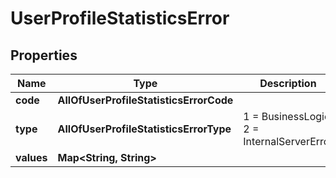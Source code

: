 # UserProfileStatisticsError

## Properties
Name | Type | Description | Notes
------------ | ------------- | ------------- | -------------
**code** | **AllOfUserProfileStatisticsErrorCode** |  |  [optional]
**type** | **AllOfUserProfileStatisticsErrorType** |   1 &#x3D; BusinessLogic  2 &#x3D; InternalServerError |  [optional]
**values** | **Map&lt;String, String&gt;** |  |  [optional]
